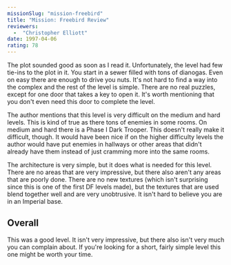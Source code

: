 ```yaml
---
missionSlug: "mission-freebird"
title: "Mission: Freebird Review"
reviewers: 
  -  "Christopher Elliott"
date: 1997-04-06
rating: 78
---
```


The plot sounded good as soon as I read it. Unfortunately, the level had few tie-ins to the plot in it. You start in a sewer filled with tons of dianogas. Even on easy there are enough to drive you nuts. It's not hard to find a way into the complex and the rest of the level is simple. There are no real puzzles, except for one door that takes a key to open it. It's worth mentioning that you don't even need this door to complete the level.

The author mentions that this level is very difficult on the medium and hard levels. This is kind of true as there tons of enemies in some rooms. On medium and hard there is a Phase I Dark Trooper. This doesn't really make it difficult, though. It would have been nice if on the higher difficulty levels the author would have put enemies in hallways or other areas that didn't already have them instead of just cramming more into the same rooms.

The architecture is very simple, but it does what is needed for this level. There are no areas that are very impressive, but there also aren't any areas that are poorly done. There are no new textures (which isn't surprising since this is one of the first DF levels made), but the textures that are used blend together well and are very unobtrusive. It isn't hard to believe you are in an Imperial base.

## Overall

This was a good level. It isn't very impressive, but there also isn't very much you can complain about. If you're looking for a short, fairly simple level this one might be worth your time.